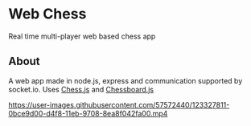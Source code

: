 # Web Chess
Real time multi-player web based chess app

## About

A web app made in node.js, express and communication supported by socket.io. Uses [Chess.js](https://github.com/jhlywa/chess.js) and [Chessboard.js](https://github.com/oakmac/chessboardjs/)



https://user-images.githubusercontent.com/57572440/123327811-0bce9d00-d4f8-11eb-9708-8ea8f042fa00.mp4

